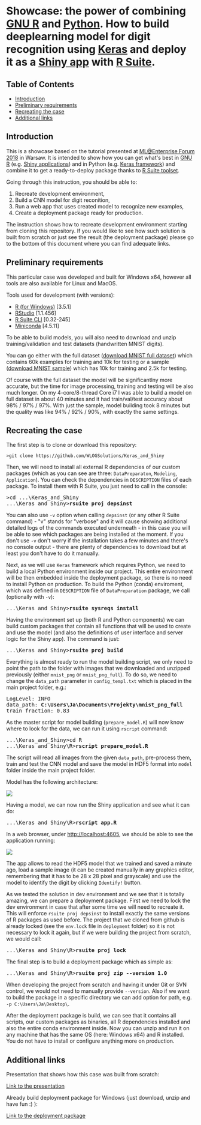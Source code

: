 # Showcase: the power of combining [GNU R](https://www.r-project.org/ "GNU R") and [Python](https://www.python.org/ "Python"). How to build deeplearning model for digit recognition using [Keras](https://keras.rstudio.com/) and deploy it as a [Shiny app](https://shiny.rstudio.com/ "Shiny app") with [R Suite](https://rsuite.io).

## Table of Contents

<!-- markdown-toc start - Don't edit this section. Run M-x markdown-toc-refresh-toc -->

- [Introduction](#introduction)
- [Preliminary requirements](#preliminary-requirements)
- [Recreating the case](#recreating-the-case)
- [Additional links](#additional-links)

<!-- markdown-toc end -->


## Introduction ##

This is a showcase based on the tutorial presented at [ML@Enterprise Forum 2018](https://mlforum.pl/) in Warsaw. It is intended to show how you can get what's best in [GNU R](https://www.r-project.org/ "GNU R") (e.g. [Shiny applications](https://shiny.rstudio.com/)) and in Python (e.g. [Keras framework](https://keras.io/)) and combine it to get a ready-to-deploy package thanks to [R Suite toolset](https://rsuite.io/).

Going through this instruction, you should be able to: 

1. Recreate development environment,
2. Build a CNN model for digit reconition,
3. Run a web app that uses created model to recognize new examples,
4. Create a deployment package ready for production.

The instruction shows how to recreate development environment starting from cloning this repository. If you would like to see how such solution is built from scratch or just see the result (the deployment package) please go to the bottom of this document where you can find adequate links.

## Preliminary requirements

This particular case was developed and built for Windows x64, however all tools are also available for Linux and MacOS.

Tools used for development (with versions):

* [R (for Windows)](https://cran.r-project.org/bin/windows/base/) [3.5.1]
* [RStudio](https://www.rstudio.com/products/rstudio/download/) [1.1.456]
* [R Suite CLI](http://rsuite.io/RSuite_Download.php) [0.32-245]
* [Miniconda](https://conda.io/miniconda.html) [4.5.11]

To be able to build models, you will also need to download and unzip training/validation and test datasets (handwritten MNIST digits).

You can go either with the full dataset ([download MNIST full dataset](https://s3.eu-central-1.amazonaws.com/wlog-share/keras_and_shiny_showcase/mnist_png_full.zip)) which contains 60k examples for training and 10k for testing or a sample ([download MNIST sample](https://s3.eu-central-1.amazonaws.com/wlog-share/keras_and_shiny_showcase/mnist_png.zip)) which has 10k for training and 2.5k for testing.

Of course with the full dataset the model will be significantlny more accurate, but the time for image processing, training and testing will be also much longer. On my 4-core/8-thread Core i7 I was able to build a model on full dataset in about 40 minutes and it had train/val/test accuracy about 98% / 97% / 97%. With just the sample, model building took 8 minutes but the quality was like 94% / 92% / 90%, with exactly the same settings.

## Recreating the case

The first step is to clone or download this repository:

```
>git clone https://github.com/WLOGSolutions/Keras_and_Shiny
```

Then, we will need to install all external R dependencies of our custom packages (which as you can see are three: `DataPreparaton`, `Modeling`, `Application`). You can check the dependencies in `DESCRIPTION` files of each package. To install them with R Suite, you just need to call in the console:

<pre>
>cd ...\Keras_and_Shiny
...\Keras_and_Shiny><b>rsuite proj depsinst</b>
</pre>

You can also use `-v` option when calling `depsinst` (or any other R Suite command) - "v" stands for "verbose" and it will cause showing additional detailed logs of the commands executed underneath - in this case you will be able to see which packages are being installed at the moment. If you don't use `-v` don't worry if the installation takes a few minutes and there's no console output - there are plenty of dependencies to download but at least you don't have to do it manually.

Next, as we will use `Keras` framework which requires Python, we need to build a local Python environment inside our project. This entire environment will be then embedded inside the deployment package, so there is no need to install Python on production. To build the Python (conda) enviroment, which was defined in `DESCRIPTION` file of `DataPreparation` package, we call (optionally with `-v`):

<pre>
...\Keras_and_Shiny><b>rsuite sysreqs install</b>
</pre>

Having the environment set up (both R and Python components) we can build custom packages that contain all functions that will be used to create and use the model (and also the definitions of user interface and server logic for the Shiny app). The command is just:

<pre>
...\Keras_and_Shiny><b>rsuite proj build</b>
</pre>

Everything is almost ready to run the model building script, we only need to point the path to the folder with images that we downloaded and unzipped previously (either `mnist_png` or `mnist_png_full`). To do so, we need to change the `data_path` parameter in `config_templ.txt` which is placed in the main project folder, e.g.:

<pre>
LogLevel: INFO
data_path: <b>C:\Users\Ja\Documents\Projekty\mnist_png_full</b>
train_fraction: 0.83
</pre>

As the master script for model building (`prepare_model.R`) will now know where to look for the data, we can run it using `rscript` command:

<pre>
...\Keras_and_Shiny>cd R
...\Keras_and_Shiny\R><b>rscript prepare_model.R</b>
</pre>

The script will read all images from the given `data_path`, pre-process them, train and test the CNN model and save the model in HDF5 format into `model` folder inside the main project folder.

Model has the following architecture:

![](https://s3.eu-central-1.amazonaws.com/wlog-share/keras_and_shiny_showcase/cnnarchitecture.png)

Having a model, we can now run the Shiny application and see what it can do:

<pre>
...\Keras_and_Shiny\R><b>rscript app.R</b>
</pre>

In a web browser, under [http://localhost:4605](http://localhost:4605), we should be able to see the application running:

![](https://s3.eu-central-1.amazonaws.com/wlog-share/keras_and_shiny_showcase/application.png)

The app allows to read the HDF5 model that we trained and saved a minute ago, load a sample image (it can be created manually in any graphics editor, remembering that it has to be 28 x 28 pixel and grayscale) and use the model to identify the digit by clicking `Identify!` button.

As we tested the solution in dev environment and we see that it is totally amazing, we can prepare a deployment package. First we need to lock the dev environment in case that after some time we will need to recreate it. This will enforce `rsuite proj depsinst` to install exactly the same versions of R packages as used before. The project that we cloned from github is already locked (see the `env.lock` file in `deployment` folder) so it is not necessary to lock it again, but if we were building the project from scratch, we would call:

<pre>
...\Keras_and_Shiny\R><b>rsuite proj lock</b>
</pre>

The final step is to build a deployment package which as simple as:

<pre>
...\Keras_and_Shiny\R><b>rsuite proj zip --version 1.0</b>
</pre>

When developing the project from scratch and having it under Git or SVN control, we would not need to manually provide `--version`. Also if we want to build the package in a specific directory we can add option for path, e.g. `-p C:\Users\Ja\Desktop\`.

After the deployment package is build, we can see that it contains all scripts, our custom packages as binaries, all R dependencies installed and also the entire conda environment inside. Now you can unzip and run it on any machine that has the same OS (here: Windows x64) and R installed. You do not have to install or configure anything more on production.

## Additional links

Presentation that shows how this case was built from scratch:

[Link to the presentation](https://s3.eu-central-1.amazonaws.com/wlog-share/keras_and_shiny_showcase/keras_and_shiny_eng_summary.pdf)

Already build deployment package for Windows (just download, unzip and have fun :) ):

[Link to the deployment package](https://s3.eu-central-1.amazonaws.com/wlog-share/keras_and_shiny_showcase/Keras_and_Shiny_1.0x.zip)


